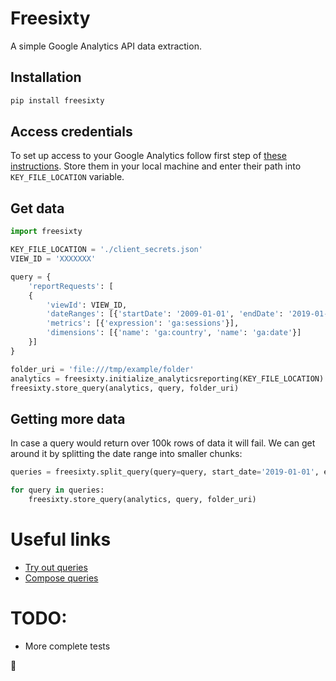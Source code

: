 # Freesixty

A simple Google Analytics API data extraction.

## Installation
```bash
pip install freesixty
```

## Access credentials

To set up access to your Google Analytics follow first step of [these instructions](https://developers.google.com/analytics/devguides/reporting/core/v4/quickstart/service-py).
Store them in your local machine and enter their path into `KEY_FILE_LOCATION` variable.

## Get data
```python
import freesixty

KEY_FILE_LOCATION = './client_secrets.json'
VIEW_ID = 'XXXXXXX'

query = {
    'reportRequests': [
    {
        'viewId': VIEW_ID,
        'dateRanges': [{'startDate': '2009-01-01', 'endDate': '2019-01-05'}],
        'metrics': [{'expression': 'ga:sessions'}],
        'dimensions': [{'name': 'ga:country', 'name': 'ga:date'}]
    }]
}

folder_uri = 'file:///tmp/example/folder'
analytics = freesixty.initialize_analyticsreporting(KEY_FILE_LOCATION)
freesixty.store_query(analytics, query, folder_uri)
```

## Getting more data
In case a query would return over 100k rows of data it will fail. We can get around it by splitting the date range into smaller chunks:

```python
queries = freesixty.split_query(query=query, start_date='2019-01-01', end_date='2019-02-01', freq='D')

for query in queries:
    freesixty.store_query(analytics, query, folder_uri)
```


# Useful links

* [Try out queries](https://ga-dev-tools.appspot.com/query-explorer/)
* [Compose queries](https://ga-dev-tools.appspot.com/request-composer/)


# TODO:
* More complete tests


:cake: